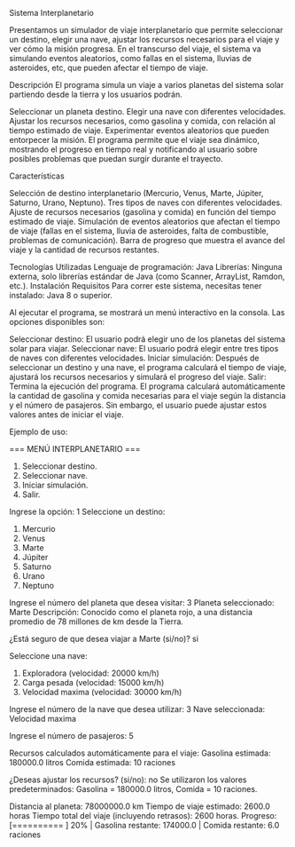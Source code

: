 Sistema Interplanetario

Presentamos un simulador de viaje interplanetario que permite  seleccionar un destino, elegir una nave, ajustar los recursos necesarios para el viaje y ver cómo la misión progresa. En el transcurso del viaje, el sistema va simulando eventos aleatorios, como fallas en el sistema, lluvias de asteroides, etc,  que pueden afectar el tiempo de viaje.

Descripción
El programa simula un viaje a varios planetas del sistema solar partiendo desde la tierra y los usuarios podrán.

Seleccionar un planeta destino.
Elegir una nave con diferentes velocidades.
Ajustar los recursos necesarios, como gasolina y comida, con relación al tiempo estimado de viaje.
Experimentar eventos aleatorios que pueden entorpecer la misión.
El programa permite que el viaje sea dinámico, mostrando el progreso en tiempo real y notificando al     usuario sobre posibles problemas que puedan surgir durante el trayecto.

Características

Selección de destino interplanetario (Mercurio, Venus, Marte, Júpiter, Saturno, Urano, Neptuno).
Tres tipos de naves con diferentes velocidades.
Ajuste de recursos necesarios (gasolina y comida) en función del tiempo estimado de viaje.
Simulación de eventos aleatorios que afectan el tiempo de viaje (fallas en el sistema, lluvia de asteroides, falta de combustible, problemas de comunicación).
Barra de progreso que muestra el avance del viaje y la cantidad de recursos restantes.

Tecnologías Utilizadas
Lenguaje de programación: Java
Librerías: Ninguna externa, solo librerías estándar de Java (como Scanner, ArrayList, Ramdon, etc.).
Instalación
Requisitos
Para correr este sistema, necesitas tener instalado:
Java 8 o superior.

Al ejecutar el programa, se mostrará un menú interactivo en la consola. Las opciones disponibles son:

Seleccionar destino: El usuario podrá elegir uno de los planetas del sistema solar para viajar.
Seleccionar nave: El usuario podrá elegir entre tres tipos de naves con diferentes velocidades.
Iniciar simulación: Después de seleccionar un destino y una nave, el programa calculará el tiempo de viaje, ajustará los recursos necesarios y simulará el progreso del viaje.
Salir: Termina la ejecución del programa.
El programa calculará automáticamente la cantidad de gasolina y comida necesarias para el viaje según la distancia y el número de pasajeros. Sin embargo, el usuario puede ajustar estos valores antes de iniciar el viaje.

Ejemplo de uso:


=== MENÚ INTERPLANETARIO ===
1. Seleccionar destino.
2. Seleccionar nave.
3. Iniciar simulación.
4. Salir.

Ingrese la opción: 1
Seleccione un destino:
1. Mercurio
2. Venus
3. Marte
4. Júpiter
5. Saturno
6. Urano
7. Neptuno

Ingrese el número del planeta que desea visitar: 3
Planeta seleccionado: Marte
Descripción: Conocido como el planeta rojo, a una distancia promedio de 78 millones de km desde la Tierra.

¿Está seguro de que desea viajar a Marte (si/no)? si

Seleccione una nave:
1. Exploradora (velocidad: 20000 km/h)
2. Carga pesada (velocidad: 15000 km/h)
3. Velocidad maxima (velocidad: 30000 km/h)

Ingrese el número de la nave que desea utilizar: 3
Nave seleccionada: Velocidad maxima

Ingrese el número de pasajeros: 5

Recursos calculados automáticamente para el viaje:
Gasolina estimada: 180000.0 litros
Comida estimada: 10 raciones

¿Deseas ajustar los recursos? (si/no): no
Se utilizaron los valores predeterminados: Gasolina = 180000.0 litros, Comida = 10 raciones.

Distancia al planeta: 78000000.0 km
Tiempo de viaje estimado: 2600.0 horas
Tiempo total del viaje (incluyendo retrasos): 2600 horas.
Progreso: [==========          ] 20% | Gasolina restante: 174000.0 | Comida restante: 6.0 raciones
